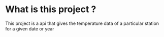 # What is this project ?
This project is a api that gives the temperature data of a particular station for a given date or year 
